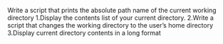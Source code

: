 Write a script that prints the absolute path name of the current working directory
1.Display the contents list of your current directory.
2.Write a script that changes the working directory to the user’s home directory
3.Display current directory contents in a long format
